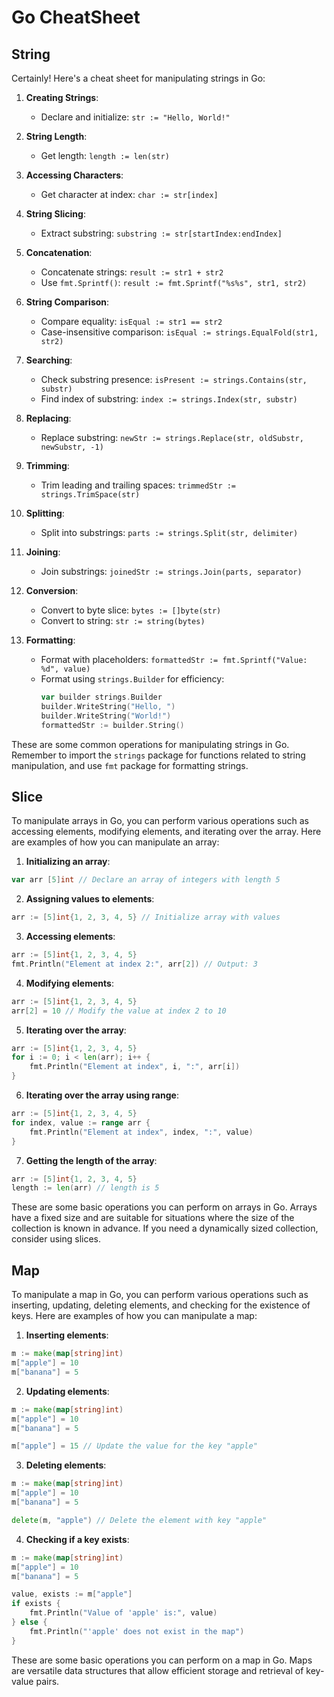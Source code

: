 # Go CheatSheet

## String

Certainly! Here's a cheat sheet for manipulating strings in Go:

1. **Creating Strings**:

   - Declare and initialize: `str := "Hello, World!"`

2. **String Length**:

   - Get length: `length := len(str)`

3. **Accessing Characters**:

   - Get character at index: `char := str[index]`

4. **String Slicing**:

   - Extract substring: `substring := str[startIndex:endIndex]`

5. **Concatenation**:

   - Concatenate strings: `result := str1 + str2`
   - Use `fmt.Sprintf()`: `result := fmt.Sprintf("%s%s", str1, str2)`

6. **String Comparison**:

   - Compare equality: `isEqual := str1 == str2`
   - Case-insensitive comparison: `isEqual := strings.EqualFold(str1, str2)`

7. **Searching**:

   - Check substring presence: `isPresent := strings.Contains(str, substr)`
   - Find index of substring: `index := strings.Index(str, substr)`

8. **Replacing**:

   - Replace substring: `newStr := strings.Replace(str, oldSubstr, newSubstr, -1)`

9. **Trimming**:

   - Trim leading and trailing spaces: `trimmedStr := strings.TrimSpace(str)`

10. **Splitting**:

    - Split into substrings: `parts := strings.Split(str, delimiter)`

11. **Joining**:

    - Join substrings: `joinedStr := strings.Join(parts, separator)`

12. **Conversion**:

    - Convert to byte slice: `bytes := []byte(str)`
    - Convert to string: `str := string(bytes)`

13. **Formatting**:
    - Format with placeholders: `formattedStr := fmt.Sprintf("Value: %d", value)`
    - Format using `strings.Builder` for efficiency:
      ```go
      var builder strings.Builder
      builder.WriteString("Hello, ")
      builder.WriteString("World!")
      formattedStr := builder.String()
      ```

These are some common operations for manipulating strings in Go. Remember to import the `strings` package for functions related to string manipulation, and use `fmt` package for formatting strings.

## Slice

To manipulate arrays in Go, you can perform various operations such as accessing elements, modifying elements, and iterating over the array. Here are examples of how you can manipulate an array:

1. **Initializing an array**:

```go
var arr [5]int // Declare an array of integers with length 5
```

2. **Assigning values to elements**:

```go
arr := [5]int{1, 2, 3, 4, 5} // Initialize array with values
```

3. **Accessing elements**:

```go
arr := [5]int{1, 2, 3, 4, 5}
fmt.Println("Element at index 2:", arr[2]) // Output: 3
```

4. **Modifying elements**:

```go
arr := [5]int{1, 2, 3, 4, 5}
arr[2] = 10 // Modify the value at index 2 to 10
```

5. **Iterating over the array**:

```go
arr := [5]int{1, 2, 3, 4, 5}
for i := 0; i < len(arr); i++ {
    fmt.Println("Element at index", i, ":", arr[i])
}
```

6. **Iterating over the array using range**:

```go
arr := [5]int{1, 2, 3, 4, 5}
for index, value := range arr {
    fmt.Println("Element at index", index, ":", value)
}
```

7. **Getting the length of the array**:

```go
arr := [5]int{1, 2, 3, 4, 5}
length := len(arr) // length is 5
```

These are some basic operations you can perform on arrays in Go. Arrays have a fixed size and are suitable for situations where the size of the collection is known in advance. If you need a dynamically sized collection, consider using slices.

## Map

To manipulate a map in Go, you can perform various operations such as inserting, updating, deleting elements, and checking for the existence of keys. Here are examples of how you can manipulate a map:

1. **Inserting elements**:

```go
m := make(map[string]int)
m["apple"] = 10
m["banana"] = 5
```

2. **Updating elements**:

```go
m := make(map[string]int)
m["apple"] = 10
m["banana"] = 5

m["apple"] = 15 // Update the value for the key "apple"
```

3. **Deleting elements**:

```go
m := make(map[string]int)
m["apple"] = 10
m["banana"] = 5

delete(m, "apple") // Delete the element with key "apple"
```

4. **Checking if a key exists**:

```go
m := make(map[string]int)
m["apple"] = 10
m["banana"] = 5

value, exists := m["apple"]
if exists {
    fmt.Println("Value of 'apple' is:", value)
} else {
    fmt.Println("'apple' does not exist in the map")
}
```

These are some basic operations you can perform on a map in Go. Maps are versatile data structures that allow efficient storage and retrieval of key-value pairs.

